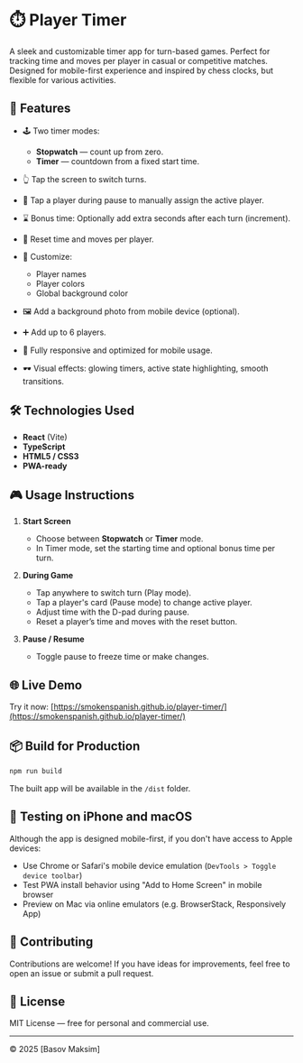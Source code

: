 # ⏱️ Player Timer

A sleek and customizable timer app for turn-based games. Perfect for tracking time and moves per player in casual or competitive matches. Designed for mobile-first experience and inspired by chess clocks, but flexible for various activities.

## 🚀 Features

* 🕹️ Two timer modes:

  * **Stopwatch** — count up from zero.
  * **Timer** — countdown from a fixed start time.
* 👆 Tap the screen to switch turns.
* 🧍 Tap a player during pause to manually assign the active player.
* ⌛ Bonus time: Optionally add extra seconds after each turn (increment).
* 🔄 Reset time and moves per player.
* 🎨 Customize:

  * Player names
  * Player colors
  * Global background color
* 🖼️ Add a background photo from mobile device (optional).
* ➕ Add up to 6 players.
* 📱 Fully responsive and optimized for mobile usage.
* 🕶️ Visual effects: glowing timers, active state highlighting, smooth transitions.

## 🛠️ Technologies Used

* **React** (Vite)
* **TypeScript**
* **HTML5 / CSS3**
* **PWA-ready**

## 🎮 Usage Instructions

1. **Start Screen**

   * Choose between **Stopwatch** or **Timer** mode.
   * In Timer mode, set the starting time and optional bonus time per turn.

2. **During Game**

   * Tap anywhere to switch turn (Play mode).
   * Tap a player's card (Pause mode) to change active player.
   * Adjust time with the D-pad during pause.
   * Reset a player’s time and moves with the reset button.

3. **Pause / Resume**

   * Toggle pause to freeze time or make changes.

## 🌐 Live Demo

Try it now: [https://smokenspanish.github.io/player-timer/](https://smokenspanish.github.io/player-timer/)

## 📦 Build for Production

```bash
npm run build
```

The built app will be available in the `/dist` folder.

## 🧪 Testing on iPhone and macOS

Although the app is designed mobile-first, if you don't have access to Apple devices:

* Use Chrome or Safari's mobile device emulation (`DevTools > Toggle device toolbar`)
* Test PWA install behavior using "Add to Home Screen" in mobile browser
* Preview on Mac via online emulators (e.g. BrowserStack, Responsively App)

## 🙌 Contributing

Contributions are welcome! If you have ideas for improvements, feel free to open an issue or submit a pull request.

## 📄 License

MIT License — free for personal and commercial use.

---

© 2025 \[Basov Maksim]
